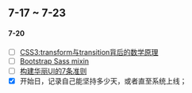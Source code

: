 ## 7-17 ~ 7-23

#### 7-20

- [ ] [CSS3:transform与transition背后的数学原理](http://www.cnblogs.com/winter-cn/archive/2010/12/29/1919266.html)
- [ ] [Bootstrap Sass mixin](https://github.com/twbs/bootstrap-sass/tree/master/assets/stylesheets/bootstrap)
- [ ] [构建华丽UI的7条准则](http://lingyu.wang/#/post/2014/11/24/7-rules-for-creating-gorgeous-ui-part-1)
- [x] 开始日，记录自己能坚持多少天，或者直至系统上线；
